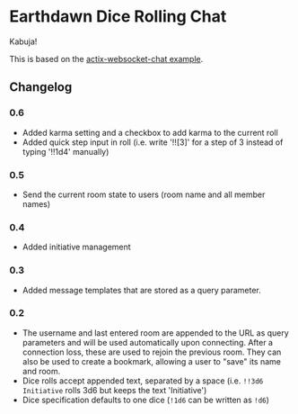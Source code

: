 # Earthdawn Dice Rolling Chat

Kabuja!

This is based on the [actix-websocket-chat example](https://github.com/actix/examples/tree/master/websocket-chat).

## Changelog

### 0.6

* Added karma setting and a checkbox to add karma to the current roll
* Added quick step input in roll (i.e. write '!![3]' for a step of 3 instead of typing '!!1d4' manually)

### 0.5

* Send the current room state to users (room name and all member names)

### 0.4

* Added initiative management

### 0.3

* Added message templates that are stored as a query parameter.

### 0.2

* The username and last entered room are appended to the URL as query parameters and will be used automatically upon connecting. After a connection loss, these are used to rejoin the previous room. They can also be used to create a bookmark, allowing a user to "save" its name and room.
* Dice rolls accept appended text, separated by a space (i.e. `!!3d6 Initiative` rolls 3d6 but keeps the text 'Initiative')
* Dice specification defaults to one dice (`!1d6` can be written as `!d6`)
